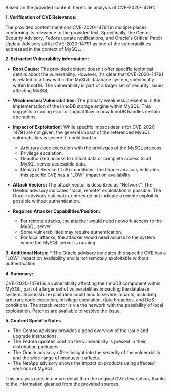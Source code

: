 Based on the provided content, here's an analysis of CVE-2020-14791:

**1. Verification of CVE Relevance:**

The provided content mentions CVE-2020-14791 in multiple places, confirming its relevance to the provided text. Specifically, the Gentoo Security Advisory, Fedora update notifications, and Oracle's Critical Patch Update Advisory all list CVE-2020-14791 as one of the vulnerabilities addressed in the context of MySQL.

**2. Extracted Vulnerability Information:**

*   **Root Cause:** The provided content doesn't offer specific technical details about the vulnerability. However, it's clear that CVE-2020-14791 is related to a flaw within the MySQL database system, specifically within InnoDB. The vulnerability is part of a larger set of security issues affecting MySQL.

*   **Weaknesses/Vulnerabilities:** The primary weakness present is in the implementation of the InnoDB storage engine within MySQL. This suggests a coding error or logical flaw in how InnoDB handles certain operations. 

*   **Impact of Exploitation:** While specific impact details for CVE-2020-14791 are not given, the general impact of the referenced MySQL vulnerabilities is severe. It could lead to:
    *   Arbitrary code execution with the privileges of the MySQL process.
    *   Privilege escalation.
    *   Unauthorized access to critical data or complete access to all MySQL server accessible data.
    *   Denial of Service (DoS) conditions.
   The Oracle advisory indicates this specific CVE has a "LOW" impact on availability

*   **Attack Vectors:** The attack vector is described as "Network". The Gentoo advisory indicates "local, remote" exploitation is possible. The Oracle advisory risk matrix entries do not indicate a remote exploit is possible without authentication.

*   **Required Attacker Capabilities/Position:**
    *   For remote attacks, the attacker would need network access to the MySQL server.
    *   Some vulnerabilities may require authentication.
    * For local attacks, the attacker would need access to the system where the MySQL server is running.

**3. Additional Notes:**
    * The Oracle advisory indicates this specific CVE has a "LOW" impact on availability and is not remotely exploitable without authentication

**4. Summary:**

CVE-2020-14791 is a vulnerability affecting the InnoDB component within MySQL, part of a larger set of vulnerabilities impacting the database system. Successful exploitation could lead to severe impacts, including arbitrary code execution, privilege escalation, data breaches, and DoS conditions. The attack vector is via the network with the possibility of local exploitation. Patches are available to resolve the issue.

**5. Content Specific Notes**
*   The Gentoo advisory provides a good overview of the issue and upgrade instructions.
*   The Fedora updates confirm the vulnerability is present in their distribution packages.
*   The Oracle advisory offers insight into the severity of the vulnerability and the wide range of products it affects.
*   The NetApp advisory shows the impact on products using affected versions of MySQL

This analysis goes into more detail than the original CVE description, thanks to the information gleaned from the provided sources.